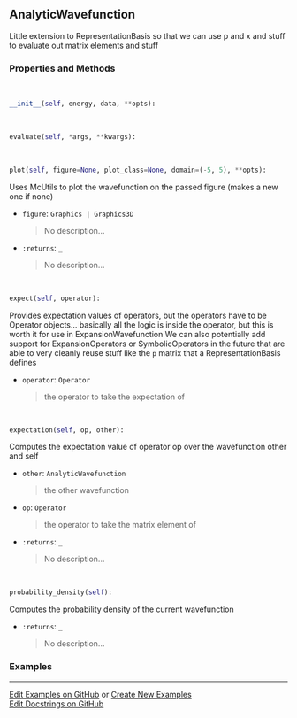 ## <a id="Psience.BasisReps.Wavefunctions.AnalyticWavefunction">AnalyticWavefunction</a>
Little extension to RepresentationBasis so that we can use p and x and stuff
to evaluate out matrix elements and stuff

### Properties and Methods
<a id="Psience.BasisReps.Wavefunctions.AnalyticWavefunction.__init__" class="docs-object-method">&nbsp;</a>
```python
__init__(self, energy, data, **opts): 
```

<a id="Psience.BasisReps.Wavefunctions.AnalyticWavefunction.evaluate" class="docs-object-method">&nbsp;</a>
```python
evaluate(self, *args, **kwargs): 
```

<a id="Psience.BasisReps.Wavefunctions.AnalyticWavefunction.plot" class="docs-object-method">&nbsp;</a>
```python
plot(self, figure=None, plot_class=None, domain=(-5, 5), **opts): 
```
Uses McUtils to plot the wavefunction on the passed figure (makes a new one if none)
- `figure`: `Graphics | Graphics3D`
    >No description...
- `:returns`: `_`
    >No description...

<a id="Psience.BasisReps.Wavefunctions.AnalyticWavefunction.expect" class="docs-object-method">&nbsp;</a>
```python
expect(self, operator): 
```
Provides expectation values of operators, but the operators have to be Operator objects...
          basically all the logic is inside the operator, but this is worth it for use in ExpansionWavefunction
        We can also potentially add support for ExpansionOperators or SymbolicOperators in the future that are
          able to very cleanly reuse stuff like the `p` matrix that a RepresentationBasis defines
- `operator`: `Operator`
    >the operator to take the expectation of

<a id="Psience.BasisReps.Wavefunctions.AnalyticWavefunction.expectation" class="docs-object-method">&nbsp;</a>
```python
expectation(self, op, other): 
```
Computes the expectation value of operator op over the wavefunction other and self
- `other`: `AnalyticWavefunction`
    >the other wavefunction
- `op`: `Operator`
    >the operator to take the matrix element of
- `:returns`: `_`
    >No description...

<a id="Psience.BasisReps.Wavefunctions.AnalyticWavefunction.probability_density" class="docs-object-method">&nbsp;</a>
```python
probability_density(self): 
```
Computes the probability density of the current wavefunction
- `:returns`: `_`
    >No description...

### Examples


___

[Edit Examples on GitHub](https://github.com/McCoyGroup/References/edit/gh-pages/Documentation/examples/Psience/BasisReps/Wavefunctions/AnalyticWavefunction.md) or 
[Create New Examples](https://github.com/McCoyGroup/References/new/gh-pages/?filename=Documentation/examples/Psience/BasisReps/Wavefunctions/AnalyticWavefunction.md) <br/>
[Edit Docstrings on GitHub](https://github.com/McCoyGroup/Psience/edit/master/BasisReps/Wavefunctions.py?message=Update%20Docs)